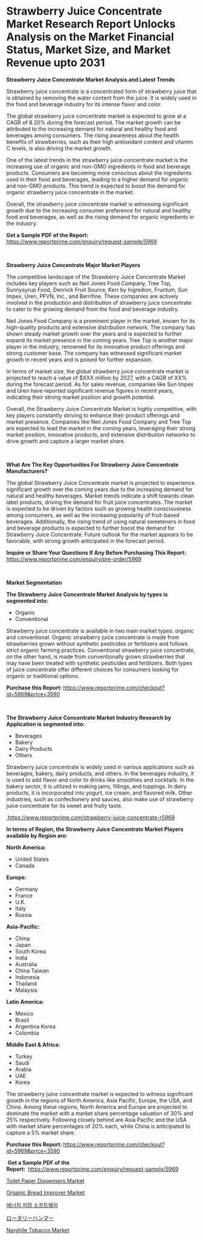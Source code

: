 <p><h1>Strawberry Juice Concentrate Market Research Report Unlocks Analysis on the Market Financial Status, Market Size, and Market Revenue upto 2031</h1></p><p><strong>Strawberry Juice Concentrate Market Analysis and Latest Trends</strong></p>
<p><p>Strawberry juice concentrate is a concentrated form of strawberry juice that is obtained by removing the water content from the juice. It is widely used in the food and beverage industry for its intense flavor and color.</p><p>The global strawberry juice concentrate market is expected to grow at a CAGR of 8.20% during the forecast period. The market growth can be attributed to the increasing demand for natural and healthy food and beverages among consumers. The rising awareness about the health benefits of strawberries, such as their high antioxidant content and vitamin C levels, is also driving the market growth.</p><p>One of the latest trends in the strawberry juice concentrate market is the increasing use of organic and non-GMO ingredients in food and beverage products. Consumers are becoming more conscious about the ingredients used in their food and beverages, leading to a higher demand for organic and non-GMO products. This trend is expected to boost the demand for organic strawberry juice concentrate in the market.</p><p>Overall, the strawberry juice concentrate market is witnessing significant growth due to the increasing consumer preference for natural and healthy food and beverages, as well as the rising demand for organic ingredients in the industry.</p></p>
<p><strong>Get a Sample PDF of the Report:&nbsp;</strong> <a href="https://www.reportprime.com/enquiry/request-sample/5969">https://www.reportprime.com/enquiry/request-sample/5969</a></p>
<p>&nbsp;</p>
<p><strong>Strawberry Juice Concentrate Major Market Players</strong></p>
<p><p>The competitive landscape of the Strawberry Juice Concentrate Market includes key players such as Neil Jones Food Company, Tree Top, Sunnysyrup Food, Dennick Fruit Source, Kerr by Ingredion, Fructum, Sun Impex, Uren, PFVN, Inc., and Berrifine. These companies are actively involved in the production and distribution of strawberry juice concentrate to cater to the growing demand from the food and beverage industry.</p><p>Neil Jones Food Company is a prominent player in the market, known for its high-quality products and extensive distribution network. The company has shown steady market growth over the years and is expected to further expand its market presence in the coming years. Tree Top is another major player in the industry, renowned for its innovative product offerings and strong customer base. The company has witnessed significant market growth in recent years and is poised for further expansion.</p><p>In terms of market size, the global strawberry juice concentrate market is projected to reach a value of $XXX million by 2027, with a CAGR of XX% during the forecast period. As for sales revenue, companies like Sun Impex and Uren have reported significant revenue figures in recent years, indicating their strong market position and growth potential.</p><p>Overall, the Strawberry Juice Concentrate Market is highly competitive, with key players constantly striving to enhance their product offerings and market presence. Companies like Neil Jones Food Company and Tree Top are expected to lead the market in the coming years, leveraging their strong market position, innovative products, and extensive distribution networks to drive growth and capture a larger market share.</p></p>
<p>&nbsp;</p>
<p><strong>What Are The Key Opportunities For Strawberry Juice Concentrate Manufacturers?</strong></p>
<p><p>The global Strawberry Juice Concentrate market is projected to experience significant growth over the coming years due to the increasing demand for natural and healthy beverages. Market trends indicate a shift towards clean label products, driving the demand for fruit juice concentrates. The market is expected to be driven by factors such as growing health consciousness among consumers, as well as the increasing popularity of fruit-based beverages. Additionally, the rising trend of using natural sweeteners in food and beverage products is expected to further boost the demand for Strawberry Juice Concentrate. Future outlook for the market appears to be favorable, with strong growth anticipated in the forecast period.</p></p>
<p><strong>Inquire or Share Your Questions If Any Before Purchasing This Report:</strong> <a href="https://www.reportprime.com/enquiry/pre-order/5969">https://www.reportprime.com/enquiry/pre-order/5969</a></p>
<p>&nbsp;</p>
<p><strong>Market Segmentation</strong></p>
<p><strong>The Strawberry Juice Concentrate Market Analysis by types is segmented into:</strong></p>
<p><ul><li>Organic</li><li>Conventional</li></ul></p>
<p><p>Strawberry juice concentrate is available in two main market types: organic and conventional. Organic strawberry juice concentrate is made from strawberries grown without synthetic pesticides or fertilizers and follows strict organic farming practices. Conventional strawberry juice concentrate, on the other hand, is made from conventionally grown strawberries that may have been treated with synthetic pesticides and fertilizers. Both types of juice concentrate offer different choices for consumers looking for organic or traditional options.</p></p>
<p><strong>Purchase this Report:&nbsp;</strong><a href="https://www.reportprime.com/checkout?id=5969&price=3590">https://www.reportprime.com/checkout?id=5969&price=3590</a></p>
<p>&nbsp;</p>
<p><strong>The Strawberry Juice Concentrate Market Industry Research by Application is segmented into:</strong></p>
<p><ul><li>Beverages</li><li>Bakery</li><li>Dairy Products</li><li>Others</li></ul></p>
<p><p>Strawberry juice concentrate is widely used in various applications such as beverages, bakery, dairy products, and others. In the beverages industry, it is used to add flavor and color to drinks like smoothies and cocktails. In the bakery sector, it is utilized in making jams, fillings, and toppings. In dairy products, it is incorporated into yogurt, ice cream, and flavored milk. Other industries, such as confectionery and sauces, also make use of strawberry juice concentrate for its sweet and fruity taste.</p></p>
<p><a href="https://www.reportprime.com/strawberry-juice-concentrate-r5969">&nbsp;https://www.reportprime.com/strawberry-juice-concentrate-r5969</a></p>
<p><strong>In terms of Region, the Strawberry Juice Concentrate Market Players available by Region are:</strong></p>
<p>
    <p> <strong> North America: </strong>
        <ul>
            <li>United States</li>
            <li>Canada</li>
        </ul>
        </p> 
    <p> <strong> Europe: </strong>
        <ul>
            <li>Germany</li>
            <li>France</li>
            <li>U.K.</li>
            <li>Italy</li>
            <li>Russia</li>
        </ul>
        </p> 
    <p> <strong> Asia-Pacific: </strong>
        <ul>
            <li>China</li>
            <li>Japan</li>
            <li>South Korea</li>
            <li>India</li>
            <li>Australia</li>
            <li>China Taiwan</li>
            <li>Indonesia</li>
            <li>Thailand</li>
            <li>Malaysia</li>
        </ul>
        </p> 
    <p> <strong> Latin America: </strong>
        <ul>
            <li>Mexico</li>
            <li>Brazil</li>
            <li>Argentina Korea</li>
            <li>Colombia</li>
        </ul>
        </p> 
    <p> <strong> Middle East & Africa: </strong>
        <ul>
            <li>Turkey</li>
            <li>Saudi</li>
            <li>Arabia</li>
            <li>UAE</li>
            <li>Korea</li>
        </ul>
    </p>
    </p>
<p><p>The strawberry juice concentrate market is expected to witness significant growth in the regions of North America, Asia Pacific, Europe, the USA, and China. Among these regions, North America and Europe are projected to dominate the market with a market share percentage valuation of 30% and 25% respectively. Following closely behind are Asia Pacific and the USA with market share percentages of 20% each, while China is anticipated to capture a 5% market share.</p></p>
<p><strong>Purchase this Report: </strong><a href="https://www.reportprime.com/checkout?id=5969&price=3590">https://www.reportprime.com/checkout?id=5969&price=3590</a></p>
<p>&nbsp;<strong>Get a Sample PDF of the Report:&nbsp;&nbsp;</strong><a href="https://www.reportprime.com/enquiry/request-sample/5969">https://www.reportprime.com/enquiry/request-sample/5969</a></p>
<p><strong></strong></p>
<p><p><a href="https://issuu.com/reportprime-2/docs/toilet-paper-dispensers-market-size-2030.pptx">Toilet Paper Dispensers Market</a></p><p><a href="https://github.com/GageWest1962/Market-Research-Report-List-1/blob/main/organic-bread-improver-market.md">Organic Bread Improver Market</a></p><p><a href="https://github.com/MayeKuhic00/Market-Research-Report-List-1/blob/main/346965671203.md">에너지 저장 소프트웨어</a></p><p><a href="https://github.com/andym141978/Market-Research-Report-List-1/blob/main/518335874732.md">ロータリーハンマー</a></p><p><a href="https://www.linkedin.com/pulse/narghile-tobacco-market-exploring-share-trends-future-growth-zivne">Narghile Tobacco Market</a></p></p>